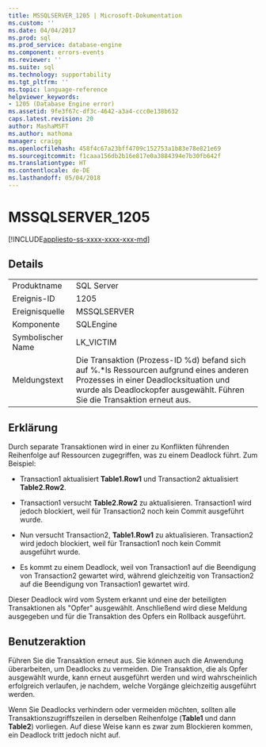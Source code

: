 ```yaml
---
title: MSSQLSERVER_1205 | Microsoft-Dokumentation
ms.custom: ''
ms.date: 04/04/2017
ms.prod: sql
ms.prod_service: database-engine
ms.component: errors-events
ms.reviewer: ''
ms.suite: sql
ms.technology: supportability
ms.tgt_pltfrm: ''
ms.topic: language-reference
helpviewer_keywords:
- 1205 (Database Engine error)
ms.assetid: 9fe3f67c-df3c-4642-a3a4-ccc0e138b632
caps.latest.revision: 20
author: MashaMSFT
ms.author: mathoma
manager: craigg
ms.openlocfilehash: 458f4c67a23bff4709c152753a1b83e78e821e69
ms.sourcegitcommit: f1caaa156db2b16e817e0a3884394e7b30fb642f
ms.translationtype: HT
ms.contentlocale: de-DE
ms.lasthandoff: 05/04/2018
---
```

# <a name="mssqlserver1205"></a>MSSQLSERVER_1205
[!INCLUDE[appliesto-ss-xxxx-xxxx-xxx-md](../../includes/appliesto-ss-xxxx-xxxx-xxx-md.md)]
  
## <a name="details"></a>Details  
  
|||  
|-|-|  
|Produktname|SQL Server|  
|Ereignis-ID|1205|  
|Ereignisquelle|MSSQLSERVER|  
|Komponente|SQLEngine|  
|Symbolischer Name|LK_VICTIM|  
|Meldungstext|Die Transaktion (Prozess-ID %d) befand sich auf %.*ls Ressourcen aufgrund eines anderen Prozesses in einer Deadlocksituation und wurde als Deadlockopfer ausgewählt. Führen Sie die Transaktion erneut aus.|  
  
## <a name="explanation"></a>Erklärung  
Durch separate Transaktionen wird in einer zu Konflikten führenden Reihenfolge auf Ressourcen zugegriffen, was zu einem Deadlock führt. Zum Beispiel:  
  
-   Transaction1 aktualisiert **Table1.Row1** und Transaction2 aktualisiert **Table2.Row2**.  
  
-   Transaction1 versucht **Table2.Row2** zu aktualisieren. Transaction1 wird jedoch blockiert, weil für Transaction2 noch kein Commit ausgeführt wurde.  
  
-   Nun versucht Transaction2, **Table1.Row1** zu aktualisieren. Transaction2 wird jedoch blockiert, weil für Transaction1 noch kein Commit ausgeführt wurde.  
  
-   Es kommt zu einem Deadlock, weil von Transaction1 auf die Beendigung von Transaction2 gewartet wird, während gleichzeitig von Transaction2 auf die Beendigung von Transaction1 gewartet wird.  
  
Dieser Deadlock wird vom System erkannt und eine der beteiligten Transaktionen als "Opfer" ausgewählt. Anschließend wird diese Meldung ausgegeben und für die Transaktion des Opfers ein Rollback ausgeführt.  
  
## <a name="user-action"></a>Benutzeraktion  
Führen Sie die Transaktion erneut aus. Sie können auch die Anwendung überarbeiten, um Deadlocks zu vermeiden. Die Transaktion, die als Opfer ausgewählt wurde, kann erneut ausgeführt werden und wird wahrscheinlich erfolgreich verlaufen, je nachdem, welche Vorgänge gleichzeitig ausgeführt werden.  
  
Wenn Sie Deadlocks verhindern oder vermeiden möchten, sollten alle Transaktionszugriffszeilen in derselben Reihenfolge (**Table1** und dann **Table2**) vorliegen. Auf diese Weise kann es zwar zum Blockieren kommen, ein Deadlock tritt jedoch nicht auf.  
  
